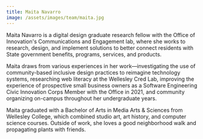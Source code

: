 ```yaml
---
title: Maita Navarro
image: /assets/images/team/maita.jpg
---
```


Maita Navarro is a digital design graduate research fellow with the Office of Innovation's Communications and Engagement lab, where she works to research, design, and implement solutions to better connect residents with State government benefits, programs, services, and products.

Maita draws from various experiences in her work—investigating the use of community-based inclusive design practices to reimagine technology systems, researching web literacy at the Wellesley Cred Lab, improving the experience of prospective small business owners as a Software Engineering Civic Innovation Corps Member with the Office in 2021, and community organizing on-campus throughout her undergraduate years.

Maita graduated with a Bachelor of Arts in Media Arts & Sciences from Wellesley College, which combined studio art, art history, and computer science courses. Outside of work, she loves a good neighborhood walk and propagating plants with friends. 
